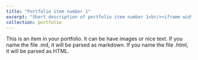 ```yaml
---
title: "Portfolio item number 1"
excerpt: "Short description of portfolio item number 1<br/><iframe width="560" height="315" src="https://www.youtube.com/embed/EB4B0BfPmok" frameborder="0" allow="accelerometer; autoplay; encrypted-media; gyroscope; picture-in-picture" allowfullscreen></iframe>"
collection: portfolio
---
```


This is an item in your portfolio. It can be have images or nice text. If you name the file .md, it will be parsed as markdown. If you name the file .html, it will be parsed as HTML. 
